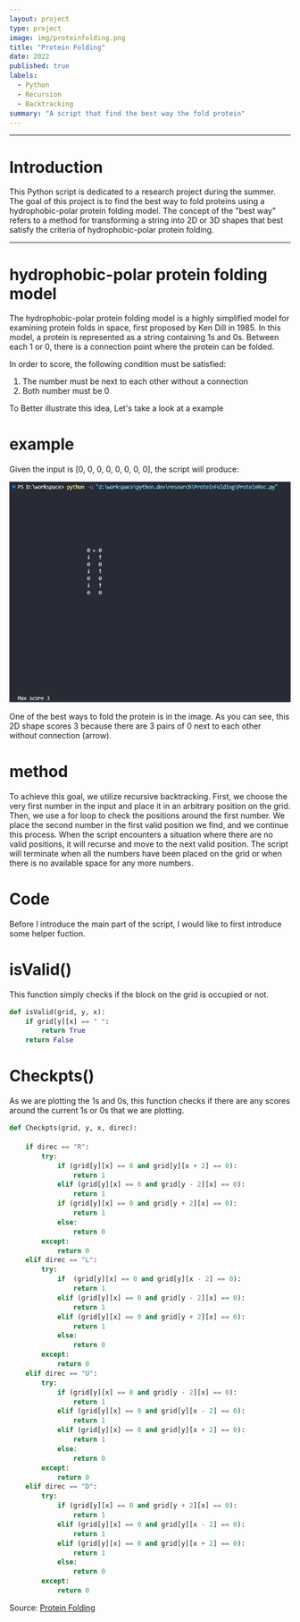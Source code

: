 ```yaml
---
layout: project
type: project
image: img/proteinfolding.png
title: "Protein Folding"
date: 2022
published: true
labels:
  - Python
  - Recursion
  - Backtracking
summary: "A script that find the best way the fold protein"
---
```

<hr>

# Introduction
This Python script is dedicated to a research project during the summer. The goal of this project is to find the best way to fold proteins using a hydrophobic-polar protein folding model. The concept of the "best way" refers to a method for transforming a string into 2D or 3D shapes that best satisfy the criteria of hydrophobic-polar protein folding. 

<hr>

# hydrophobic-polar protein folding model

The hydrophobic-polar protein folding model is a highly simplified model for examining protein folds in space, first proposed by Ken Dill in 1985. In this model, a protein is represented as a string containing 1s and 0s. Between each 1 or 0, there is a connection point where the protein can be folded. 

In order to score, the following condition must be satisfied:

1. The number must be next to each other without a connection
2. Both number must be 0

To Better illustrate this idea, Let's take a look at a example

# example

Given the input is [0, 0, 0, 0, 0, 0, 0, 0], the script will produce:

<img class="img-fluid" src="../img/example.png">

One of the best ways to fold the protein is in the image. As you can see, this 2D shape scores 3 because there are 3 pairs of 0 next to each other without connection (arrow).

# method 

To achieve this goal, we utilize recursive backtracking. First, we choose the very first number in the input and place it in an arbitrary position on the grid. Then, we use a for loop to check the positions around the first number. We place the second number in the first valid position we find, and we continue this process. When the script encounters a situation where there are no valid positions, it will recurse and move to the next valid position. The script will terminate when all the numbers have been placed on the grid or when there is no available space for any more numbers.

# Code

Before I introduce the main part of the script, I would like to first introduce some helper fuction. 

# isValid()

This function simply checks if the block on the grid is occupied or not.

```python
def isValid(grid, y, x):
    if grid[y][x] == " ":
        return True
    return False

```

# Checkpts()

As we are plotting the 1s and 0s, this function checks if there are any scores around the current 1s or 0s that we are plotting.

```python
def Checkpts(grid, y, x, direc):

    if direc == "R":
        try:
            if (grid[y][x] == 0 and grid[y][x + 2] == 0):
                return 1
            elif (grid[y][x] == 0 and grid[y - 2][x] == 0):
                return 1
            if (grid[y][x] == 0 and grid[y + 2][x] == 0):
                return 1
            else:
                return 0
        except:
            return 0
    elif direc == "L":
        try:
            if  (grid[y][x] == 0 and grid[y][x - 2] == 0):
                return 1
            elif (grid[y][x] == 0 and grid[y - 2][x] == 0):
                return 1
            elif (grid[y][x] == 0 and grid[y + 2][x] == 0):
                return 1
            else:
                return 0
        except:
            return 0
    elif direc == "U":
        try:
            if (grid[y][x] == 0 and grid[y - 2][x] == 0):
                return 1
            elif (grid[y][x] == 0 and grid[y][x - 2] == 0):
                return 1
            elif (grid[y][x] == 0 and grid[y][x + 2] == 0):
                return 1
            else:
                return 0
        except:
            return 0
    elif direc == "D":
        try:
            if (grid[y][x] == 0 and grid[y + 2][x] == 0):
                return 1
            elif (grid[y][x] == 0 and grid[y][x - 2] == 0):
                return 1
            elif (grid[y][x] == 0 and grid[y][x + 2] == 0):
                return 1
            else:
                return 0
        except:
            return 0
```

Source: <a href="https://github.com/shu4dev/ProteinFolding"><i class="large github icon "></i>Protein Folding</a>
